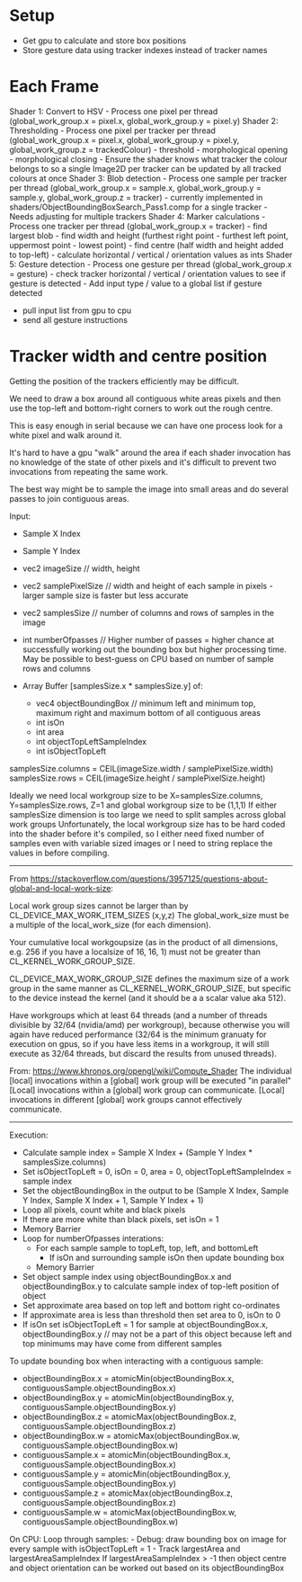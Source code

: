 # Setup
- Get gpu to calculate and store box positions
- Store gesture data using tracker indexes instead of tracker names

# Each Frame
Shader 1: Convert to HSV
    - Process one pixel per thread (global_work_group.x = pixel.x, global_work_group.y = pixel.y)
Shader 2: Thresholding
    - Process one pixel per tracker per thread (global_work_group.x = pixel.x, global_work_group.y = pixel.y, global_work_group.z = trackedColour)
        - threshold
        - morphological opening
        - morphological closing
        - Ensure the shader knows what tracker the colour belongs to so a single Image2D per tracker can be updated by all tracked colours at once
Shader 3: Blob detection
    - Process one sample per tracker per thread (global_work_group.x = sample.x, global_work_group.y = sample.y, global_work_group.z = tracker)
        - currently implemented in shaders/ObjectBoundingBoxSearch_Pass1.comp for a single tracker
        - Needs adjusting for multiple trackers
Shader 4: Marker calculations
    - Process one tracker per thread (global_work_group.x = tracker)
        - find largest blob
        - find width and height (furthest right point - furthest left point, uppermost point - lowest point)
        - find centre (half width and height added to top-left)
        - calculate horizontal / vertical / orientation values as ints
Shader 5: Gesture detection
    - Process one gesture per thread (global_work_group.x = gesture)
        - check tracker horizontal / vertical / orientation values to see if gesture is detected
        - Add input type / value to a global list if gesture detected
- pull input list from gpu to cpu
- send all gesture instructions

# Tracker width and centre position
Getting the position of the trackers efficiently may be difficult.

We need to draw a box around all contiguous white areas pixels and then use the top-left and bottom-right corners to work out the rough centre.

This is easy enough in serial because we can have one process look for a white pixel and walk around it.

It's hard to have a gpu "walk" around the area if each shader invocation has no knowledge of the state of other pixels
and it's difficult to prevent two invocations from repeating the same work.

The best way might be to sample the image into small areas and do several passes to join contiguous areas.

Input:
- Sample X Index
- Sample Y Index
- vec2 imageSize // width, height
- vec2 samplePixelSize // width and height of each sample in pixels - larger sample size is faster but less accurate
- vec2 samplesSize // number of columns and rows of samples in the image
- int numberOfpasses // Higher number of passes = higher chance at successfully working out the bounding box but higher processing time. May be possible to best-guess on CPU based on number of sample rows and columns

- Array Buffer [samplesSize.x * samplesSize.y] of:
    - vec4 objectBoundingBox // minimum left and minimum top, maximum right and maximum bottom of all contiguous areas
    - int isOn
    - int area
    - int objectTopLeftSampleIndex
    - int isObjectTopLeft

samplesSize.columns = CEIL(imageSize.width / samplePixelSize.width)
samplesSize.rows = CEIL(imageSize.height / samplePixelSize.height)

Ideally we need local workgroup size to be X=samplesSize.columns, Y=samplesSize.rows, Z=1 and global workgroup size to be (1,1,1)
If either samplesSize dimension is too large we need to split samples across global work groups
Unfortunately, the local workgroup size has to be hard coded into the shader before it's compiled,
so I either need fixed number of samples even with variable sized images
or I need to string replace the values in before compiling.

---

From https://stackoverflow.com/questions/3957125/questions-about-global-and-local-work-size:

Local work group sizes cannot be larger than by CL_DEVICE_MAX_WORK_ITEM_SIZES (x,y,z)
The global_work_size must be a multiple of the local_work_size (for each dimension).

Your cumulative local workgoupsize (as in the product of all dimensions, e.g. 256 if you have a localsize of 16, 16, 1) must not be greater than CL_KERNEL_WORK_GROUP_SIZE. 

CL_DEVICE_MAX_WORK_GROUP_SIZE defines the maximum size of a work group in the same manner as CL_KERNEL_WORK_GROUP_SIZE, but specific to the device instead the kernel (and it should be a a scalar value aka 512).

Have workgroups which at least 64 threads (and a number of threads divisible by 32/64 (nvidia/amd) per workgroup), because otherwise you will again have reduced performance (32/64 is the minimum granuaty for execution on gpus, so if you have less items in a workgroup, it will still execute as 32/64 threads, but discard the results from unused threads).

From: https://www.khronos.org/opengl/wiki/Compute_Shader
The individual [local] invocations within a [global] work group will be executed "in parallel"
[Local] invocations within a [global] work group can communicate.
[Local] invocations in different [global] work groups cannot effectively communicate.

---

Execution:
- Calculate sample index = Sample X Index + (Sample Y Index * samplesSize.columns)
- Set isObjectTopLeft = 0, isOn = 0, area = 0, objectTopLeftSampleIndex = sample index
- Set the objectBoundingBox in the output to be (Sample X Index, Sample Y Index, Sample X Index + 1, Sample Y Index + 1)
- Loop all pixels, count white and black pixels
- If there are more white than black pixels, set isOn = 1
- Memory Barrier
- Loop for numberOfpasses interations:
    - For each sample sample to topLeft, top, left, and bottomLeft
        - If isOn and surrounding sample isOn then update bounding box
    - Memory Barrier
- Set object sample index using objectBoundingBox.x and objectBoundingBox.y to calculate sample index of top-left position of object
- Set approximate area based on top left and bottom right co-ordinates
- If approximate area is less than threshold then set area to 0, isOn to 0
- If isOn set isObjectTopLeft = 1 for sample at objectBoundingBox.x, objectBoundingBox.y // may not be a part of this object because left and top minimums may have come from different samples

To update bounding box when interacting with a contiguous sample:
- objectBoundingBox.x = atomicMin(objectBoundingBox.x, contiguousSample.objectBoundingBox.x)
- objectBoundingBox.y = atomicMin(objectBoundingBox.y, contiguousSample.objectBoundingBox.y)
- objectBoundingBox.z = atomicMax(objectBoundingBox.z, contiguousSample.objectBoundingBox.z)
- objectBoundingBox.w = atomicMax(objectBoundingBox.w, contiguousSample.objectBoundingBox.w)
- contiguousSample.x = atomicMin(objectBoundingBox.x, contiguousSample.objectBoundingBox.x)
- contiguousSample.y = atomicMin(objectBoundingBox.y, contiguousSample.objectBoundingBox.y)
- contiguousSample.z = atomicMax(objectBoundingBox.z, contiguousSample.objectBoundingBox.z)
- contiguousSample.w = atomicMax(objectBoundingBox.w, contiguousSample.objectBoundingBox.w)

On CPU:
Loop through samples:
    - Debug: draw bounding box on image for every sample with isObjectTopLeft = 1
    - Track largestArea and largestAreaSampleIndex
If largestAreaSampleIndex > -1 then object centre and object orientation can be worked out based on its objectBoundingBox
